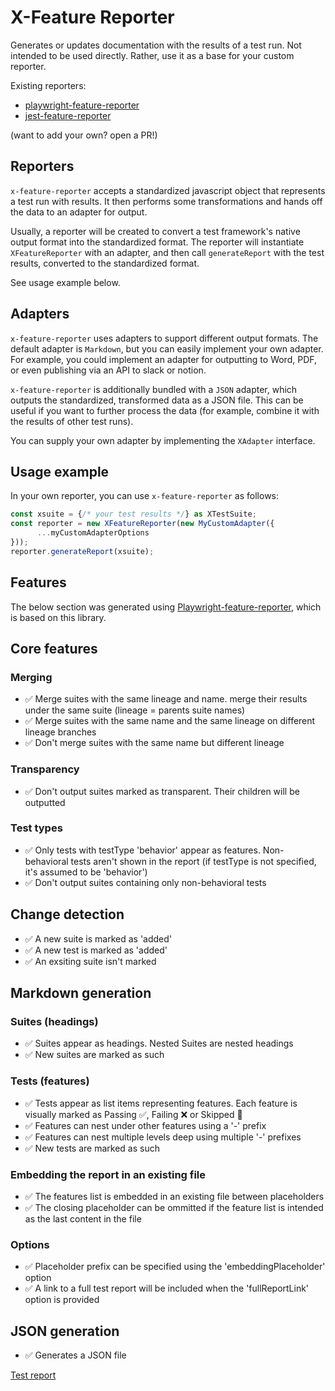 # X-Feature Reporter
Generates or updates documentation with the results of a test run.
Not intended to be used directly. Rather, use it as a base for your custom reporter.

Existing reporters:
- [playwright-feature-reporter](https://github.com/royk/playwright-feature-reporter)
- [jest-feature-reporter](https://github.com/royk/jest-feature-reporter)

(want to add your own? open a PR!)

## Reporters
`x-feature-reporter` accepts a standardized javascript object that represents a test run with results.
It then performs some transformations and hands off the data to an adapter for output.

Usually, a reporter will be created to convert a test framework's native output format into the standardized format. The reporter will instantiate `XFeatureReporter` with an adapter, and then call `generateReport` with the test results, converted to the standardized format.

See usage example below.

## Adapters

`x-feature-reporter` uses adapters to support different output formats.
The default adapter is `Markdown`, but you can easily implement your own adapter.
For example, you could implement an adapter for outputting to Word, PDF, or even publishing via an API to slack or notion.

`x-feature-reporter` is additionally bundled with a `JSON` adapter, which outputs the standardized, transformed data as a JSON file. This can be useful if you want to further process the data (for example, combine it with the results of other test runs).

You can supply your own adapter by implementing the `XAdapter` interface.

## Usage example
In your own reporter, you can use `x-feature-reporter` as follows:

```typescript
const xsuite = {/* your test results */} as XTestSuite;
const reporter = new XFeatureReporter(new MyCustomAdapter({
      ...myCustomAdapterOptions
}));
reporter.generateReport(xsuite);
```

## Features

The below section was generated using [Playwright-feature-reporter](https://github.com/royk/playwright-feature-reporter), which is based on this library.

<!-- playwright-feature-reporter--start -->
## Core features
### Merging
 - ✅ Merge suites with the same lineage and name. merge their results under the same suite (lineage = parents suite names)
 - ✅ Merge suites with the same name and the same lineage on different lineage branches
 - ✅ Don't merge suites with the same name but different lineage
### Transparency
 - ✅ Don't output suites marked as transparent. Their children will be outputted
### Test types
 - ✅ Only tests with testType 'behavior' appear as features. Non-behavioral tests aren't shown in the report (if testType is not specified, it's assumed to be 'behavior')
 - ✅ Don't output suites containing only non-behavioral tests
## Change detection
 - ✅ A new suite is marked as 'added'
 - ✅ A new test is marked as 'added'
 - ✅ An exsiting suite isn't marked
## Markdown generation
### Suites (headings)
 - ✅ Suites appear as headings. Nested Suites are nested headings
 - ✅ New suites are marked as such
### Tests (features)
 - ✅ Tests appear as list items representing features. Each feature is visually marked as Passing ✅, Failing ❌ or Skipped 🚧
 - ✅ Features can nest under other features using a '-' prefix
 - ✅ Features can nest multiple levels deep using multiple '-' prefixes
 - ✅ New tests are marked as such
### Embedding the report in an existing file
 - ✅ The features list is embedded in an existing file between placeholders
 - ✅ The closing placeholder can be ommitted if the feature list is intended as the last content in the file
### Options
 - ✅ Placeholder prefix can be specified using the 'embeddingPlaceholder' option
 - ✅ A link to a full test report will be included when the 'fullReportLink' option is provided
## JSON generation
 - ✅ Generates a JSON file

[Test report](https://raw.githack.com/royk/x-feature-reporter/refs/heads/main/playwright-report/index.html)
